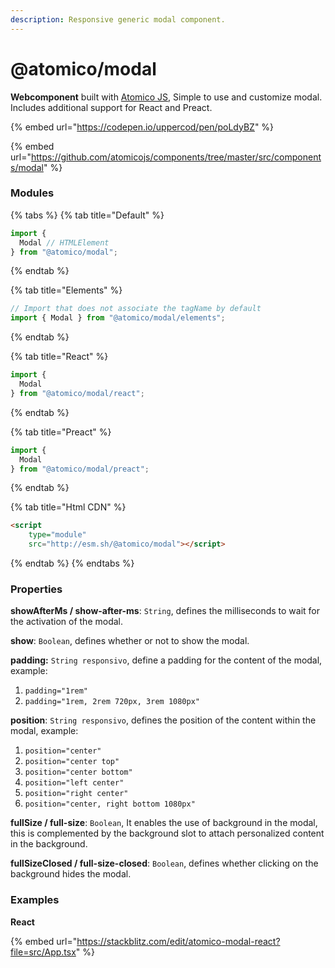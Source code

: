 ```yaml
---
description: Responsive generic modal component.
---
```


# @atomico/modal

**Webcomponent** built with [Atomico JS](https://atomicojs.dev/), Simple to use and customize modal. Includes additional support for React and Preact.

{% embed url="https://codepen.io/uppercod/pen/poLdyBZ" %}

{% embed url="https://github.com/atomicojs/components/tree/master/src/components/modal" %}

### Modules

{% tabs %}
{% tab title="Default" %}
```javascript
import {
  Modal // HTMLElement
} from "@atomico/modal";
```
{% endtab %}

{% tab title="Elements" %}
```javascript
// Import that does not associate the tagName by default
import { Modal } from "@atomico/modal/elements";
```
{% endtab %}

{% tab title="React" %}
```jsx
import {
  Modal
} from "@atomico/modal/react";
```
{% endtab %}

{% tab title="Preact" %}
```javascript
import {
  Modal
} from "@atomico/modal/preact";
```
{% endtab %}

{% tab title="Html CDN" %}
```html
<script 
    type="module" 
    src="http://esm.sh/@atomico/modal"></script>
```
{% endtab %}
{% endtabs %}

### Properties

**showAfterMs / show-after-ms**: `String`, defines the milliseconds to wait for the activation of the modal.

**show**: `Boolean`, defines whether or not to show the modal.

**padding:** `String responsivo`, define a padding for the content of the modal, example:

1. `padding="1rem"`
2. `padding="1rem, 2rem 720px, 3rem 1080px"`

**position**: `String responsivo`, defines the position of the content within the modal, example:

1. `position="center"`
2. `position="center top"`
3. `position="center bottom"`
4. `position="left center"`
5. `position="right center"`
6. `position="center, right bottom 1080px"`

**fullSize / full-size**: `Boolean`, It enables the use of background in the modal, this is complemented by the background slot to attach personalized content in the background.

**fullSizeClosed / full-size-closed**: `Boolean`, defines whether clicking on the background hides the modal.



### Examples

**React**

{% embed url="https://stackblitz.com/edit/atomico-modal-react?file=src/App.tsx" %}

